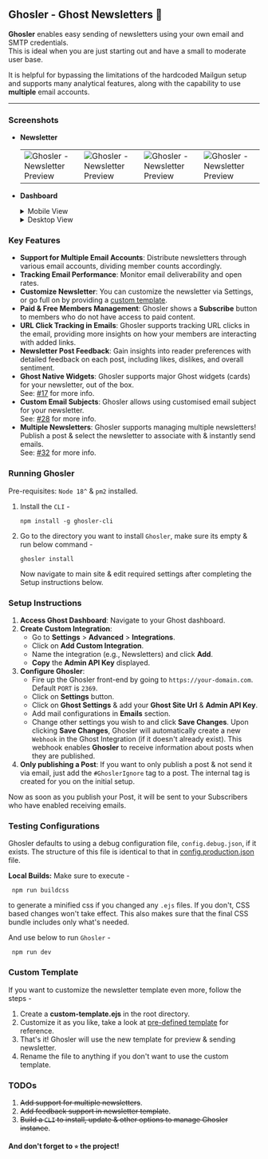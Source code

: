 ## Ghosler - Ghost Newsletters 👻

**Ghosler** enables easy sending of newsletters using your own email and SMTP credentials.\
This is ideal when you are just starting out and have a small to moderate user base.

It is helpful for bypassing the limitations of the hardcoded Mailgun setup and supports many analytical features, along
with the capability to use **multiple** email accounts.

---

### Screenshots

- **Newsletter**
    <table>
      <tr>
        <td><img style="border-radius: 2px;" src="https://github.com/ItzNotABug/ghosler/assets/20625965/8f909219-7d20-444c-af49-3a4d9b309e5b" alt="Ghosler - Newsletter Preview" /></td>
        <td><img style="border-radius: 2px;" src="https://github.com/ItzNotABug/ghosler/assets/20625965/9264b063-b064-4096-8c52-b10c4b0f4656" alt="Ghosler - Newsletter Preview" /></td>
        <td><img style="border-radius: 2px;" src="https://github.com/ItzNotABug/ghosler/assets/20625965/75798fa3-7246-44f0-867e-0e716a24a1f4" alt="Ghosler - Newsletter Preview" /></td>
        <td><img style="border-radius: 2px;" src="https://github.com/ItzNotABug/ghosler/assets/20625965/e5fdc7c9-f762-46f1-bee2-65a564909919" alt="Ghosler - Newsletter Preview" /></td>
      </tr>
    </table>

- **Dashboard**

    <details>
    <summary>
    Mobile View
    </summary>
    <table>
      <tr>
        <td><img style="border-radius: 2px;" src="https://github.com/ItzNotABug/ghosler/assets/20625965/225d6929-68f1-474d-a694-257197c41424" alt="Ghosler - Login" /></td>
        <td><img style="border-radius: 2px;" src="https://github.com/ItzNotABug/ghosler/assets/20625965/39571ef5-d1f0-4145-b205-37963e28fda7" alt="Ghosler - Home" /></td>
        <td><img style="border-radius: 2px;" src="https://github.com/ItzNotABug/ghosler/assets/20625965/dc72d8c0-7943-44ce-8ffa-56fbac51c703" alt="Ghosler - Analytics" /></td>
      </tr>
      <tr>
        <td><img style="border-radius: 2px;" src="https://github.com/ItzNotABug/ghosler/assets/20625965/e06ac7aa-9e6b-4bd4-8227-d8ea76f58f64" alt="Ghosler - Analytics - Details" /></td>
        <td><img style="border-radius: 2px;" src="https://github.com/ItzNotABug/ghosler/assets/20625965/3c75cb17-dc0a-4662-aef3-b696d70cca65" alt="Ghosler - Settings" /></td>
        <td><img style="border-radius: 2px;" src="https://github.com/ItzNotABug/ghosler/assets/20625965/55e45089-fac1-40ef-b818-a440465d7c9d" alt="Ghosler - Logs" /></td>
      </tr>
    </table>
    </details>

    <details>
    <summary>
    Desktop View
    </summary>
    <table>
      <tr>
        <td><img src="https://github.com/ItzNotABug/ghosler/assets/20625965/39e5a0b1-2053-4a5f-8efa-96c45f3e3369" alt="Ghosler - Login" /></td>
        <td><img src="https://github.com/ItzNotABug/ghosler/assets/20625965/3f18b7a5-8fcd-4bed-821f-963237052d4f" alt="Ghosler - Home" /></td>
        <td><img src="https://github.com/ItzNotABug/ghosler/assets/20625965/60e9c9ad-6ae6-46c3-8708-0b9d91a960d9" alt="Ghosler - Analytics" /></td>
      </tr>
      <tr>
        <td><img src="https://github.com/ItzNotABug/ghosler/assets/20625965/eadacf4f-e9dd-45e3-b8f1-4aa18be4a41c" alt="Ghosler - Analytics - Details" /></td>
        <td><img src="https://github.com/ItzNotABug/ghosler/assets/20625965/0061ac2b-7aa5-48ca-8de4-9383c7a5d81e" alt="Ghosler - Settings" /></td>
        <td><img src="https://github.com/ItzNotABug/ghosler/assets/20625965/a6fa0f5e-8fd4-4fc4-ac01-e27b756ba749" alt="Ghosler - Logs" /></td>
      </tr>
    </table>
    </details>

### Key Features

- **Support for Multiple Email Accounts**: Distribute newsletters through various email accounts, dividing member counts
  accordingly.
- **Tracking Email Performance**: Monitor email deliverability and open rates.
- **Customize Newsletter**: You can customize the newsletter via Settings, or go full on by providing
  a [custom template](#custom-template).
- **Paid & Free Members Management**: Ghosler shows a **Subscribe** button to members who do not have access to paid
  content.
- **URL Click Tracking in Emails**: Ghosler supports tracking URL clicks in the email, providing more insights on how
  your members are interacting with added links.
- **Newsletter Post Feedback**: Gain insights into reader preferences with detailed feedback on each post, including
  likes, dislikes, and overall sentiment.
- **Ghost Native Widgets**: Ghosler supports major Ghost widgets (cards) for your newsletter, out of the box.\
  See: [#17](https://github.com/ItzNotABug/ghosler/pull/17) for more info.
- **Custom Email Subjects**: Ghosler allows using customised email subject for your newsletter.\
  See: [#28](https://github.com/ItzNotABug/ghosler/pull/28) for more info.
- **Multiple Newsletters**: Ghosler supports managing multiple newsletters! Publish a post & select the newsletter to
  associate with & instantly send emails.\
  See: [#32](https://github.com/ItzNotABug/ghosler/pull/32) for more info.

### Running Ghosler

Pre-requisites: `Node 18^` & `pm2` installed.

1. Install the `CLI` -

   ```npm
   npm install -g ghosler-cli
   ```

2. Go to the directory you want to install `Ghosler`, make sure its empty & run below command -

   ```shell
   ghosler install
   ```
   Now navigate to main site & edit required settings after completing the Setup instructions below.

### Setup Instructions

1. **Access Ghost Dashboard**: Navigate to your Ghost dashboard.
2. **Create Custom Integration**:
    - Go to **Settings** > **Advanced** > **Integrations**.
    - Click on **Add Custom Integration**.
    - Name the integration (e.g., Newsletters) and click **Add**.
    - **Copy** the **Admin API Key** displayed.
3. **Configure Ghosler**:
    - Fire up the Ghosler front-end by going to `https://your-domain.com`. Default `PORT` is `2369`.
    - Click on **Settings** button.
    - Click on **Ghost Settings** & add your **Ghost Site Url** & **Admin API Key**.
    - Add mail configurations in **Emails** section.
    - Change other settings you wish to and click **Save Changes**.
      Upon clicking **Save Changes**, Ghosler will automatically create a new `Webhook` in the Ghost Integration (if it
      doesn't already exist).
      This webhook enables **Ghosler** to receive information about posts when they are published.
4. **Only publishing a Post**: If you want to only publish a post & not send it via email, just add the `#GhoslerIgnore`
   tag to a post. The internal tag is created for you on the initial setup.

Now as soon as you publish your Post, it will be sent to your Subscribers who have enabled receiving emails.

### Testing Configurations

Ghosler defaults to using a debug configuration file, `config.debug.json`, if it exists. The structure of this file is
identical to that in [config.production.json](./config.production.json) file.

**Local Builds:**
Make sure to execute -

   ```shell
    npm run buildcss
   ``` 

to generate a minified css if you changed any `.ejs` files.
If you don't, CSS based changes won't take effect. This also makes sure that the final CSS bundle includes only what's
needed.

And use below to run `Ghosler` -

   ```shell
    npm run dev
   ```

### Custom Template

If you want to customize the newsletter template even more, follow the steps -

1. Create a **custom-template.ejs** in the root directory.
2. Customize it as you like, take a look at [pre-defined template](./views/newsletter.ejs) for reference.
3. That's it! Ghosler will use the new template for preview & sending newsletter.
4. Rename the file to anything if you don't want to use the custom template.

### TODOs

1. <s>Add support for multiple newsletters</s>.
2. <s>Add feedback support in newsletter template</s>.
3. <s>Build a `CLI` to install, update & other options to manage Ghosler instance</s>.

#### And don't forget to `⭐` the project!